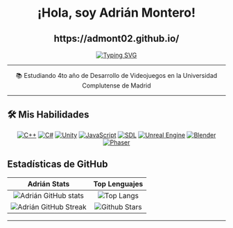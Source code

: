 <h1 align="center">¡Hola, soy Adrián Montero!</h1>

<h2 align="center">https://admont02.github.io/</h2>

<p align="center">
  <a href="https://github.com/DenverCoder1/readme-typing-svg">
    <img src="https://readme-typing-svg.herokuapp.com?lines=Desarrollador+de+Videojuegos;Universidad+Complutense+de+Madrid;&center=true&width=380&height=45" alt="Typing SVG">
  </a>
</p>

<hr>

<p align="center">
  📚 Estudiando 4to año de Desarrollo de Videojuegos en la Universidad Complutense de Madrid <br>
</p>

<hr>

## 🛠️ Mis Habilidades

<p align="center">
  <a href="#"><img alt="C++" src="https://img.shields.io/badge/C++%20-%2300599C.svg?style=for-the-badge&logo=c%2B%2B&logoColor=white"></a>
  <a href="#"><img alt="C#" src="https://img.shields.io/badge/C%23%20-%23239120.svg?style=for-the-badge&logo=c-sharp&logoColor=white"></a>
  <a href="#"><img alt="Unity" src="https://img.shields.io/badge/Unity%20-%23000000.svg?style=for-the-badge&logo=unity&logoColor=white"></a>
  <a href="#"><img alt="JavaScript" src="https://img.shields.io/badge/JavaScript%20-%23F7DF1E.svg?style=for-the-badge&logo=javascript&logoColor=black"></a>
  <a href="#"><img alt="SDL" src="https://img.shields.io/badge/SDL%20-%23FF4500.svg?style=for-the-badge&logo=sdl&logoColor=white"></a>
  <a href="#"><img alt="Unreal Engine" src="https://img.shields.io/badge/Unreal%20Engine%20-%23313131.svg?logo=unreal-engine&logoColor=white"></a>
  <a href="#"><img alt="Blender" src="https://img.shields.io/badge/Blender%20-%23F5792A.svg?logo=blender&logoColor=white"></a>
  <a href="#"><img alt="Phaser" src="https://img.shields.io/badge/Phaser%20-%23D53349.svg?logo=phaser&logoColor=white"></a>
</p>

## Estadísticas de GitHub

| Adrián Stats | Top Lenguajes |
|:---:|:---:|
| ![Adrián GitHub stats](https://github-readme-stats.vercel.app/api?username=admont02&show_icons=true&theme=algolia) | ![Top Langs](https://github-readme-stats.vercel.app/api/top-langs/?username=admont02&langs_count=8&theme=algolia&layout=compact) |
| ![Adrián GitHub Streak](https://github-readme-streak-stats.herokuapp.com/?user=admont02&theme=algolia) | ![Github Stars](https://github-readme-stats.vercel.app/api?username=admont02&show_icons=true&locale=en&count_private=true&hide_rank=true&custom_title=My%20GitHub%20Stats&disable_animations=true&theme=algolia) |

---

</p>
